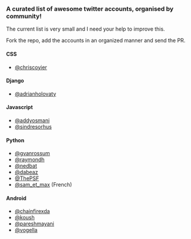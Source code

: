 ### A curated list of awesome twitter accounts, organised by community!


The current list is very small and I need your help to improve this. 

Fork the repo, add the accounts in an organized manner and send the PR.


#### CSS 
* [@chriscoyier](https://twitter.com/chriscoyier)

#### Django 
* [@adrianholovaty](https://twitter.com/adrianholovaty)

#### Javascript
* [@addyosmani](https://twitter.com/addyosmani)
* [@sindresorhus](https://twitter.com/sindresorhus)


#### Python
* [@gvanrossum](https://twitter.com/gvanrossum)
* [@raymondh](https://twitter.com/raymondh)
* [@nedbat](https://twitter.com/nedbat)
* [@dabeaz](https://twitter.com/dabeaz)
* [@ThePSF](https://twitter.com/ThePSF)
* [@sam_et_max](https://twitter.com/sam_et_max) (French)


#### Android
* [@chainfirexda](https://twitter.com/ChainfireXDA)
* [@koush](https://twitter.com/koush)
* [@pareshmayani](https://twitter.com/pareshmayani)
* [@vogella](https://twitter.com/vogella)
